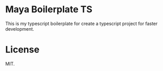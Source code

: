 # Maya Boilerplate TS

This is my typescript boilerplate for create a typescript project for faster development.

# License

MIT.
